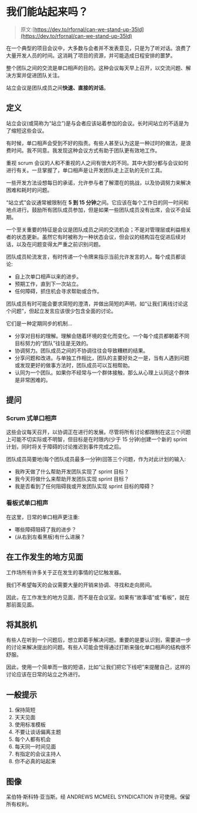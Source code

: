 # 我们能站起来吗？

> 原文:[https://dev.to/rfornal/can-we-stand-up-35ld](https://dev.to/rfornal/can-we-stand-up-35ld)

在一个典型的项目会议中，大多数与会者并不发表意见，只是为了听对话。浪费了大量开发人员的时间。这消耗了项目的资源，并可能造成日程安排的噩梦。

整个团队之间的交流是单口相声的目的。这种会议每天早上召开，以交流问题、解决方案并促进团队关注。

站立会议是团队成员之间**快速、直接的对话**。

## [](#definition)定义

站立会议(或简称为“站立”)是与会者应该站着参加的会议。长时间站立的不适是为了缩短这些会议。

有时候，单口相声会受到不好的指责。有些人甚至认为这是一种过时的做法，是浪费时间。我不同意。我发现这种会议方式有助于团队更有效地工作。

重视 scrum 会议的人和不重视的人之间有很大的不同。其中大部分都与会议如何进行有关。一旦掌握了，单口相声是让开发团队走上正轨的无价工具。

一些开发方法设想每日的承诺，允许参与者了解潜在的挑战，以及协调努力来解决困难和耗时的问题。

“站立式”会议通常被限制在 **5 到 15 分钟**之间。它应该在每个工作日的同一时间和地点进行。鼓励所有团队成员参加，但是如果一些团队成员没有出席，会议不会延期。

一个至关重要的特征是会议是团队成员之间的交流机会；不是对管理层或利益相关者的状态更新。虽然它有时被称为一种状态会议，但会议的结构旨在促进后续对话，以及在问题变得太严重之前识别问题。

团队成员轮流发言，有时传递一个令牌来指示当前允许发言的人。每个成员都谈论:

*   自上次单口相声以来的进步。
*   预期工作，直到下一次站立。
*   任何障碍，抓住机会寻求帮助或合作。

团队成员有时可能会要求简短的澄清，并做出简短的声明，如“让我们离线讨论这个问题”，但起立发言应该很少包含全面的讨论。

它们是一种定期同步的机制...

*   分享对目标的理解。理解会随着环境的变化而变化。一个每个成员都朝着不同目标努力的“团队”往往是无效的。
*   协调努力。团队成员之间的不协调往往会导致糟糕的结果。
*   分享问题和改进。与单独工作相比，团队的主要好处之一是，当有人遇到问题或发现更好的做事方法时，团队成员可以互相帮助。
*   认同为一个团队。如果你不经常与一个群体接触，那么从心理上认同这个群体是非常困难的。

## [](#the-questions)提问

### [](#scrumstyle-standups)Scrum 式单口相声

这些会议每天召开，以协调正在进行的发展。尽管将所有讨论都限制在这三个问题上可能不切实际或不明智，但目标是在时限内(少于 15 分钟)创建一个新的 sprint 计划，同时将关于障碍的讨论推迟到事件完成之后。

团队成员简要地(每个团队成员最多一分钟)回答三个问题，作为对此计划的输入:

*   我昨天做了什么帮助开发团队实现了 sprint 目标？
*   我今天将做什么来帮助开发团队实现 sprint 目标？
*   我是否看到了任何阻碍我或开发团队实现 sprint 目标的障碍？

### [](#kanbanstyle-standups)看板式单口相声

在这里，日常的单口相声更注重:

*   哪些障碍阻碍了我的进步？
*   (从右到左看黑板)有什么进展？

## [](#meet-where-work-happens)在工作发生的地方见面

工作场所有许多关于正在发生的事情的记忆触发器。

我们不希望每天的会议需要大量的开销来协调、寻找和走向房间。

因此，在工作发生的地方见面，而不是在会议室。如果有“故事墙”或“看板”，就在那前面见面。

## [](#take-it-offline)将其脱机

有些人在听到一个问题后，想立即着手解决问题。重要的是要认识到，需要进一步的讨论来解决提出的问题。有些人可能会觉得通过打断来强化单口相声的结构很不舒服。

因此，使用一个简单而一致的短语，比如“让我们把它下线吧”来提醒自己，这样的讨论应该在日常的站立之外进行。

## [](#general-tips)一般提示

1.  保持简短
2.  天天见面
3.  使用标准模板
4.  不要让谈话偏离主题
5.  每个人都有机会
6.  每天同一时间见面
7.  有指定的会议主持人
8.  你不必真的站起来

## [](#image)图像

呆伯特·斯科特·亚当斯。经 ANDREWS MCMEEL SYNDICATION 许可使用。保留所有权利。